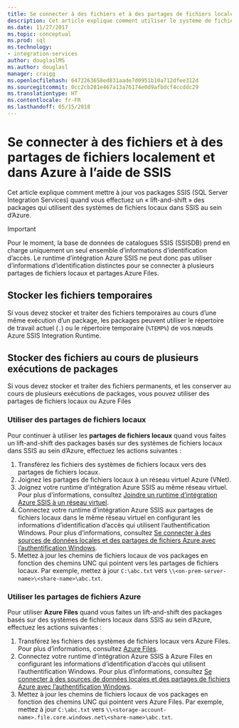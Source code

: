 ```yaml
---
title: Se connecter à des fichiers et à des partages de fichiers localement et dans Azure | Microsoft Docs
description: Cet article explique comment utiliser le système de fichiers et les partages de fichiers, aussi bien localement que dans Azure, avec SSIS
ms.date: 11/27/2017
ms.topic: conceptual
ms.prod: sql
ms.technology:
- integration-services
author: douglaslMS
ms.author: douglasl
manager: craigg
ms.openlocfilehash: 6472263658ed831aade7d0951b10a712dfee312d
ms.sourcegitcommit: 0cc2cb281e467a13a76174e0d9afbdcf4ccddc29
ms.translationtype: HT
ms.contentlocale: fr-FR
ms.lasthandoff: 05/15/2018
---
```

# <a name="connect-to-files-and-file-shares-on-premises-and-in-azure-with-ssis"></a>Se connecter à des fichiers et à des partages de fichiers localement et dans Azure à l’aide de SSIS
Cet article explique comment mettre à jour vos packages SSIS (SQL Server Integration Services) quand vous effectuez un « lift-and-shift » des packages qui utilisent des systèmes de fichiers locaux dans SSIS au sein d’Azure.

> [!IMPORTANT]
> Pour le moment, la base de données de catalogues SSIS (SSISDB) prend en charge uniquement un seul ensemble d’informations d’identification d’accès. Le runtime d’intégration Azure SSIS ne peut donc pas utiliser d’informations d’identification distinctes pour se connecter à plusieurs partages de fichiers locaux et partages Azure Files.

## <a name="store-temporary-files"></a>Stocker les fichiers temporaires
Si vous devez stocker et traiter des fichiers temporaires au cours d’une même exécution d’un package, les packages peuvent utiliser le répertoire de travail actuel (`.`) ou le répertoire temporaire (`%TEMP%`) de vos nœuds Azure SSIS Integration Runtime.

## <a name="store-files-across-multiple-package-executions"></a>Stocker des fichiers au cours de plusieurs exécutions de packages
Si vous devez stocker et traiter des fichiers permanents, et les conserver au cours de plusieurs exécutions de packages, vous pouvez utiliser des partages de fichiers locaux ou Azure Files

### <a name="use-on-premises-file-shares"></a>Utiliser des partages de fichiers locaux
Pour continuer à utiliser les **partages de fichiers locaux** quand vous faites un lift-and-shift des packages basés sur des systèmes de fichiers locaux dans SSIS au sein d’Azure, effectuez les actions suivantes :
1.  Transférez les fichiers des systèmes de fichiers locaux vers des partages de fichiers locaux.
2.  Joignez les partages de fichiers locaux à un réseau virtuel Azure (VNet).
3.  Joignez votre runtime d’intégration Azure SSIS au même réseau virtuel. Pour plus d’informations, consultez [Joindre un runtime d’intégration Azure SSIS à un réseau virtuel](https://docs.microsoft.com/azure/data-factory/join-azure-ssis-integration-runtime-virtual-network).
4.  Connectez votre runtime d’intégration Azure SSIS aux partages de fichiers locaux dans le même réseau virtuel en configurant les informations d’identification d’accès qui utilisent l’authentification Windows. Pour plus d’informations, consultez [Se connecter à des sources de données locales et des partages de fichiers Azure avec l’authentification Windows](ssis-azure-connect-with-windows-auth.md).
5.  Mettez à jour les chemins de fichiers locaux de vos packages en fonction des chemins UNC qui pointent vers les partages de fichiers locaux. Par exemple, mettez à jour `C:\abc.txt` vers `\\<on-prem-server-name>\<share-name>\abc.txt`.

### <a name="use-azure-file-shares"></a>Utiliser les partages de fichiers Azure
Pour utiliser **Azure Files** quand vous faites un lift-and-shift des packages basés sur des systèmes de fichiers locaux dans SSIS au sein d’Azure, effectuez les actions suivantes :
1.  Transférez les fichiers des systèmes de fichiers locaux vers Azure Files. Pour plus d’informations, consultez [Azure Files](https://azure.microsoft.com/services/storage/files/).
2.  Connectez votre runtime d’intégration Azure SSIS à Azure Files en configurant les informations d’identification d’accès qui utilisent l’authentification Windows. Pour plus d’informations, consultez [Se connecter à des sources de données locales et des partages de fichiers Azure avec l’authentification Windows](ssis-azure-connect-with-windows-auth.md).
3.  Mettez à jour les chemins de fichiers locaux de vos packages en fonction des chemins UNC qui pointent vers Azure Files. Par exemple, mettez à jour `C:\abc.txt` vers `\\<storage-account-name>.file.core.windows.net\<share-name>\abc.txt`.
